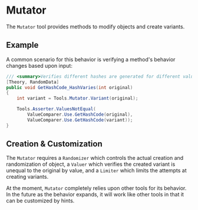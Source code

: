 # Mutator

The `Mutator` tool provides methods to modify objects and create variants.

## Example

A common scenario for this behavior is verifying a method's behavior changes based upon input:

```c#
/// <summary>Verifies different hashes are generated for different values.</summary>
[Theory, RandomData]
public void GetHashCode_HashVaries(int original)
{
    int variant = Tools.Mutator.Variant(original);

    Tools.Asserter.ValuesNotEqual(
        ValueComparer.Use.GetHashCode(original),
        ValueComparer.Use.GetHashCode(variant));
}
```

## Creation & Customization

The `Mutator` requires a `Randomizer` which controls the actual creation and randomization of object, a `Valuer` which verifies the created variant is unequal to the original by value, and a `Limiter` which limits the attempts at creating variants.

At the moment, `Mutator` completely relies upon other tools for its behavior. In the future as the behavior expands, it will work like other tools in that it can be customized by hints.
